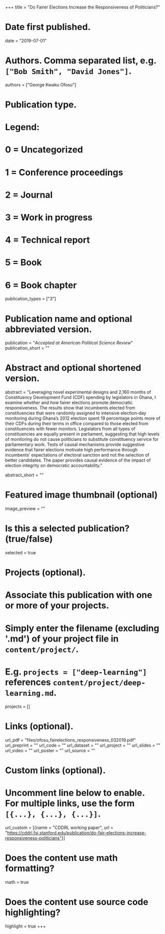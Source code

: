 +++
title = "Do Fairer Elections Increase the Responsiveness of Politicians?"

# Date first published.
date = "2019-07-01"

# Authors. Comma separated list, e.g. `["Bob Smith", "David Jones"]`.
authors = ["George Kwaku Ofosu"]

# Publication type.
# Legend:
# 0 = Uncategorized
# 1 = Conference proceedings
# 2 = Journal
# 3 = Work in progress
# 4 = Technical report
# 5 = Book
# 6 = Book chapter
publication_types = ["3"]

# Publication name and optional abbreviated version.
publication = "*Accepted at American Political Science Review*"
publication_short = ""

# Abstract and optional shortened version.
abstract = "Leveraging novel experimental designs and 2,160 months of Constituency Development Fund (CDF) spending by legislators in Ghana, I examine *whether* and *how* fairer elections promote democratic responsiveness. The results show that incumbents elected from constituencies that were randomly assigned to intensive election-day monitoring during Ghana’s 2012 election spent 19 percentage points more of their CDFs during their terms in office compared to those elected from constituencies with fewer monitors. Legislators from all types of constituencies are equally present in parliament, suggesting that high levels of monitoring do not cause politicians to substitute constituency service for parliamentary work. Tests of causal mechanisms provide suggestive evidence that fairer elections motivate high performance through incumbents’ expectations of electoral sanction and not the selection of better candidates. The paper provides causal evidence of the impact of election integrity on democratic accountability."

abstract_short = ""

# Featured image thumbnail (optional)
image_preview = ""

# Is this a selected publication? (true/false)
selected = true

# Projects (optional).
#   Associate this publication with one or more of your projects.
#   Simply enter the filename (excluding '.md') of your project file in `content/project/`.
#   E.g. `projects = ["deep-learning"]` references `content/project/deep-learning.md`.
projects = []

# Links (optional).
url_pdf = "files/ofosu_fairelections_responsiveness_032019.pdf"
url_preprint = ""
url_code = ""
url_dataset = ""
url_project = ""
url_slides = ""
url_video = ""
url_poster = ""
url_source = ""

# Custom links (optional).
#   Uncomment line below to enable. For multiple links, use the form `[{...}, {...}, {...}]`.
url_custom = [{name = "CDDRL working paper", url = "https://cddrl.fsi.stanford.edu/publication/do-fair-elections-increase-responsiveness-politicians"}]

# Does the content use math formatting?
math = true

# Does the content use source code highlighting?
highlight = true
+++
